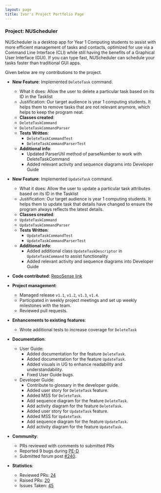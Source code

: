 ```yaml
---
layout: page
title: Ivor's Project Portfolio Page
---
```


### Project: NUScheduler

NUScheduler is a desktop app for Year 1 Computing students to assist with more efficient management of tasks and contacts, optimized for use via a Command Line Interface (CLI) while still having the benefits of a Graphical User Interface (GUI). If you can type fast, NUScheduler can schedule your tasks faster than traditional GUI apps.

Given below are my contributions to the project.

* **New Feature**: Implemented `DeleteTask` command.
    * What it does: Allow the user to delete a particular task based on its ID in the Tasklist
    * Justification: Our target audience is year 1 computing students. It helps them to remove tasks that are not relevant anymore,
  which helps to keep the program neat.
    * **Classes created**:
    * `DeleteTaskCommand`
    * `DeleteTaskCommandParser`
    * **Tests Written**:
        * `DeleteTaskCommandTest`
        * `DeleteTaskCommandParserTest`
        <div style="page-break-after: always;"></div>
    * **Additional info**:
        * Updated ParserUtil method of parseNumber to work with DeleteTaskCommand
        * Added relevant activity and sequence diagrams into Developer Guide

* **New Feature**: Implemented `UpdateTask` command.
    * What it does: Allow the user to update a particular task attributes based on its ID in the Tasklist
    * Justification: Our target audience is year 1 computing students. It helps them to update task that details have changed to ensure
  the program always reflects the latest details.
    * **Classes created**:
    * `UpdateTaskCommand`
    * `UpdateTaskCommandParser`
    * **Tests Written**:
        * `UpdateTaskCommandTest`
        * `UpdateTaskCommandParserTest`
    * **Additional info**:
        * Added additional class `UpdateTaskDescriptor` in `UpdateTaskCommand` to assist functionality
        * Added relevant activity and sequence diagrams into Developer Guide

* **Code contributed**: [RepoSense link](https://nus-cs2103-ay2122s2.github.io/tp-dashboard/?search=Ivor&sort=groupTitle&sortWithin=title&timeframe=commit&mergegroup=&groupSelect=groupByRepos&breakdown=true&checkedFileTypes=docs~functional-code~test-code~other&since=2022-02-18)

* **Project management**:
    * Managed release `v1.1`, `v1.2`, `v1.3`, `v1.4`.
    * Participated in weekly project meetings and set up weekly milestones with the team.
    * Reviewed pull requests.

* **Enhancements to existing features**:
    * Wrote additional tests to increase coverage for `DeleteTask`

* **Documentation**:
    * User Guide:
        * Added documentation for the feature `DeleteTask`.
        * Added documentation for the feature `UpdateTask`.
        * Added visuals in UG to enhance readability and understandability.
        * Fixed User Guide bugs.
    * Developer Guide:
        * Contribute to glossary in the developer guide.
        * Added user story for `DeleteTask` feature.
        * Added MSS for `DeleteTask`.
        * Add sequence diagram for the feature `DeleteTask`.
        * Add activity diagram for the feature `DeleteTask`.
        * Added user story for `UpdateTask` feature.
        * Added MSS for `UpdateTask`.
        * Add sequence diagram for the feature `UpdateTask`.
        * Add activity diagram for the feature `UpdateTask`.

* **Community**:
    * PRs reviewed with comments to submitted PRs
    * Reported 9 bugs during [PE-D](https://github.com/ivorcmx/ped/issues)
    * Submitted forum post [#240](https://github.com/nus-cs2103-AY2122S2/forum/issues/240).

* **Statistics**:
    * Reviewed PRs: [24](https://github.com/AY2122S2-CS2103-F11-4/tp/pulls?q=type%3Apr+reviewed-by%3Aivorcmx)
    * Raised PRs: [20](https://github.com/AY2122S2-CS2103-F11-4/tp/pulls/@me)
    * Issues Taken: [45](https://github.com/AY2122S2-CS2103-F11-4/tp/issues?q=assignee%3A%40me+is%3Aclosed)
